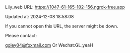 Lily_web URL: https://1047-61-165-102-156.ngrok-free.app

Updated at: 2024-12-08 18:58:08

If you cannot open this URL, the server might be down.

Please contact: 

goley04@foxmail.com Or Wechat:GL_yeaH